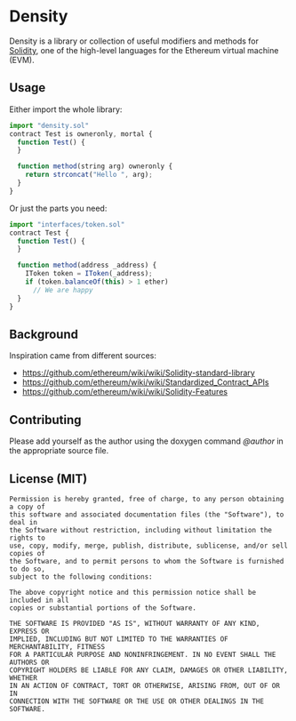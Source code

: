 # Density

Density is a library or collection of useful modifiers and methods for [Solidity](https://ethereum.github.io/solidity/), one of the high-level languages for the Ethereum virtual machine (EVM).

## Usage

Either import the whole library:
```js
import "density.sol"
contract Test is owneronly, mortal {
  function Test() {
  }

  function method(string arg) owneronly {
    return strconcat("Hello ", arg);  
  }
}
```

Or just the parts you need:
```js
import "interfaces/token.sol"
contract Test {
  function Test() {
  }

  function method(address _address) {
    IToken token = IToken(_address);
    if (token.balanceOf(this) > 1 ether)
      // We are happy
  }
}
```

## Background

Inspiration came from different sources:
* https://github.com/ethereum/wiki/wiki/Solidity-standard-library
* https://github.com/ethereum/wiki/wiki/Standardized_Contract_APIs
* https://github.com/ethereum/wiki/wiki/Solidity-Features


## Contributing

Please add yourself as the author using the doxygen command *@author* in the appropriate source file.

## License (MIT)

    Permission is hereby granted, free of charge, to any person obtaining a copy of
    this software and associated documentation files (the "Software"), to deal in
    the Software without restriction, including without limitation the rights to
    use, copy, modify, merge, publish, distribute, sublicense, and/or sell copies of
    the Software, and to permit persons to whom the Software is furnished to do so,
    subject to the following conditions:

    The above copyright notice and this permission notice shall be included in all
    copies or substantial portions of the Software.

    THE SOFTWARE IS PROVIDED "AS IS", WITHOUT WARRANTY OF ANY KIND, EXPRESS OR
    IMPLIED, INCLUDING BUT NOT LIMITED TO THE WARRANTIES OF MERCHANTABILITY, FITNESS
    FOR A PARTICULAR PURPOSE AND NONINFRINGEMENT. IN NO EVENT SHALL THE AUTHORS OR
    COPYRIGHT HOLDERS BE LIABLE FOR ANY CLAIM, DAMAGES OR OTHER LIABILITY, WHETHER
    IN AN ACTION OF CONTRACT, TORT OR OTHERWISE, ARISING FROM, OUT OF OR IN
    CONNECTION WITH THE SOFTWARE OR THE USE OR OTHER DEALINGS IN THE SOFTWARE.
